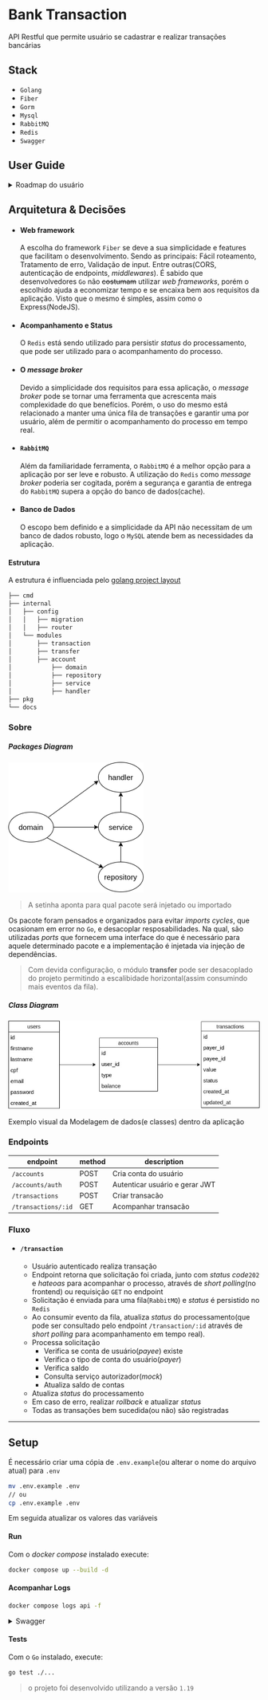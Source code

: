 # Bank Transaction
API Restful que permite usuário se cadastrar e realizar transações bancárias

## Stack

- `Golang`
- `Fiber`
- `Gorm`
- `Mysql`
- `RabbitMQ`
- `Redis`
- `Swagger`

## User Guide
<details>
    <summary>Roadmap do usuário</summary>
    <br>
    - Usuário pode se cadastrar <br>
    - Usuário pode efetuar login <br>
    - Usuário logado pode efetuar transação 
</details>

## Arquitetura & Decisões

- #### Web framework
    A escolha do framework `Fiber` se deve a sua simplicidade e features que facilitam o desenvolvimento.
    Sendo as principais: Fácil roteamento, Tratamento de erro, Validação de input. Entre outras(CORS, autenticação de endpoints, *middlewares*). É sabido que desenvolvedores `Go` não ~~costumam~~ utilizar *web frameworks*, porém o escolhido ajuda a economizar tempo e se encaixa bem aos requisitos da aplicação. Visto que o mesmo é simples, assim como o Express(NodeJS).

- #### Acompanhamento e Status
    O `Redis` está sendo utilizado para persistir *status* do processamento, que pode ser utilizado para o acompanhamento do processo.

- #### O *message broker*
    Devido a simplicidade dos requisitos para essa aplicação, o *message broker* pode se tornar uma ferramenta que acrescenta mais complexidade do que benefícios. Porém, o uso do mesmo está relacionado a manter uma única fila de transações e garantir uma por usuário, além de permitir o acompanhamento do processo em tempo real.

- #### `RabbitMQ`
    Além da familiaridade ferramenta, o `RabbitMQ` é a melhor opção para a aplicação por ser leve e robusto. A utilização do `Redis` como *message broker* poderia ser cogitada, porém a segurança e garantia de entrega do `RabbitMQ` supera a opção do banco de dados(cache).

- #### Banco de Dados
    O escopo bem definido e a simplicidade da API não necessitam de um banco de dados robusto, logo o `MySQL` atende bem as necessidades da aplicação.

#### Estrutura

A estrutura é influenciada pelo [golang project layout](https://github.com/golang-standards/project-layout)

```
├── cmd
├── internal
│   ├── config
│   │   ├── migration
│   │   ├── router
│   └── modules
│       ├── transaction
│       ├── transfer
│       ├── account
│           ├── domain
│           ├── repository
│           ├── service
│           ├── handler
├── pkg
└── docs
```

### Sobre

##### Packages Diagram
![packages diagram](.github/images/packages-diagram.png)
> A setinha aponta para qual pacote será injetado ou importado

Os pacote foram pensados e organizados para evitar *imports cycles*, que ocasionam em error no `Go`, e desacoplar resposabilidades. Na qual, são utilizadas *ports* que fornecem uma interface do que é necessário para aquele determinado pacote e a implementação é injetada via injeção de dependências.

> Com devida configuração, o módulo **transfer** pode ser desacoplado do projeto permitindo a escalibidade horizontal(assim consumindo mais eventos da fila).

##### Class Diagram
![class table diagram](.github/images/class-table-diagram.jpg)

Exemplo visual da Modelagem de dados(e classes) dentro da aplicação

### Endpoints

| endpoint | method | description |
| -------- | ------ | --------- | 
| `/accounts` | POST | Cria conta do usuário | 
| `/accounts/auth` | POST | Autenticar usuário e gerar JWT | 
| `/transactions` | POST | Criar transacão | 
| `/transactions/:id` | GET | Acompanhar transacão | 
    
### Fluxo

- #### `/transaction`
    - Usuário autenticado realiza transação
    - Endpoint retorna que solicitação foi criada, junto com *status code*`202` e *hateoas* para acompanhar o processo, através de *short polling*(no frontend) ou requisição `GET` no endpoint 
    - Solicitação é enviada para uma fila(`RabbitMQ`) e *status* é persistido no `Redis`
    - Ao consumir evento da fila, atualiza *status* do processamento(que pode ser consultado pelo endpoint `/transaction/:id` através de *short polling* para acompanhamento em tempo real).
    - Processa solicitação
        * Verifica se conta de usuário(*payee*) existe
        * Verifica o tipo de conta do usuário(*payer*)
        * Verifica saldo
        * Consulta serviço autorizador(*mock*)
        * Atualiza saldo de contas
    - Atualiza *status* do processamento
    - Em caso de erro, realizar *rollback* e atualizar *status*
    - Todas as transações bem sucedida(ou não) são registradas

---

## Setup
É necessário criar uma cópia de `.env.example`(ou alterar o nome do arquivo atual) para `.env`

``` bash
mv .env.example .env
// ou
cp .env.example .env
```

Em seguida atualizar os valores das variáveis

#### Run
Com o *docker compose* instalado execute:
``` sh
docker compose up --build -d
```

#### Acompanhar Logs
``` sh
docker compose logs api -f
```

<details>
    <summary>Swagger</summary>
    <blockquote>
        Swagger pode ser acessado pelo path: /v1/swagger/index.html
    </blockquote>
</details>

#### Tests
Com o `Go` instalado, execute:
``` sh
go test ./...
```
> o projeto foi desenvolvido utilizando a versão `1.19`
